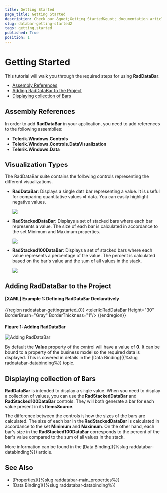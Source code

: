 ```yaml
---
title: Getting Started
page_title: Getting Started
description: Check our &quot;Getting Started&quot; documentation article for the RadDataBar {{ site.framework_name }} control.
slug: databar-getting-started2
tags: getting,started
published: True
position: 1
---
```


# Getting Started

This tutorial will walk you through the required steps for using __RadDataBar__. 

* [Assembly References](#assembly-references)
* [Adding RadDataBar to the Project](#adding-raddatabar-to-the-project)
* [Displaying collection of Bars](#displaying-collection-of-bars)

## Assembly References

In order to add __RadDataBar__ in your application, you need to add references to the following assemblies:

* __Telerik.Windows.Controls__
* __Telerik.Windows.Controls.DataVisualization__
* __Telerik.Windows.Data__

## Visualization Types

The RadDataBar suite contains the following controls representing the different visualizations.

* __RadDataBar__: Displays a single data bar representing a value. It is useful for comparing quantitative values of data. You can easily highlight negative values.   

    ![](images/RadDataBar_databar.PNG)

* __RadStackedDataBar__: Displays a set of stacked bars where each bar represents a value. The size of each bar is calculated in accordance to the set Minimum and Maximum properties.   

    ![](images/RadDataBar_stackeddatabar.PNG)

* __RadStacked100DataBar__: Displays a set of stacked bars where each value represents a percentage of the value. The percent is calculated based on the bar's value and the sum of all values in the stack.  

    ![](images/RadDataBar_stacked100databar.PNG)

## Adding RadDataBar to the Project

#### __[XAML] Example 1: Defining RadDataBar Declaratively__
{{region raddatabar-gettingstarted_0}}
	     <telerik:RadDataBar Height="30" 
                            BorderBrush="Gray"
							BorderThickness="1"/>
{{endregion}}

#### __Figure 1: Adding RadDataBar__
![Adding RadDataBar](images/RadDataBar_GettingStarted_01.png)

By default the __Value__ property of the control will have a value of __0__. It can be bound to a property of the business model so the required data is displayed. This is covered in details in the [Data Binding]({%slug raddatabar-databinding%}) topic.

## Displaying collection of Bars

__RadDataBar__ is intended to display a single value. When you need to display a collection of values, you can use the __RadStackedDataBar__ and __RadStacked100DataBar__ controls. They will both generate a bar for each value present in its __ItemsSource__. 

The difference between the controls is how the sizes of the bars are calculated. The size of each bar in the **RadStackedDataBar** is calculated in accordance to the set **Minimum** and **Maximum**. On the other hand, each bar's size in the **RadStacked100DataBar** corresponds to the percent of the bar's value compared to the sum of all values in the stack.

More information can be found in the [Data Binding]({%slug raddatabar-databinding%}) article.

## See Also

* [Properties]({%slug raddatabar-main_properties%})
* [Data Binding]({%slug raddatabar-databinding%})

